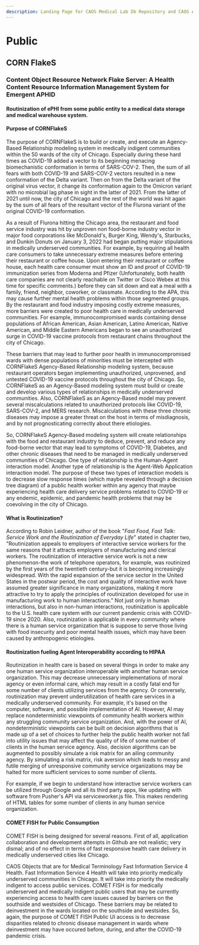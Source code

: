 ```yaml
---
description: Landing Page for CAOS Medical Lab Db Repository and CAOS API
---
```


# Public

## CORN FlakeS

### Content Object Resource Network Flake Server:  A Health Content Resource Information Management System for Emergent APHID

#### Routinization of ePHI from some public entity to a medical data storage and medical warehouse system.

#### Purpose of CORNFlakeS

&#x20;   The purpose of CORNFlakeS is to build or create, and execute an Agency-Based Relationship modeling system in medically indigent communities within the 50 wards of the city of Chicago.  Especially during these hard times as COVID-19 added a vector to its beginning menacing biomechanistic conformation in terms of SARS-COV-2.  Then, the sum of all fears with both COVID-19 and SARS-COV-2 vectors resulted in a new conformation of the Delta variant.  Then on from the Delta variant of the original virus vector, it change its conformation again to the Omicron variant with no microbial lag phase in sight in the latter of 2021.  From the latter of 2021 until now, the city of Chicago and the rest of the world was hit again by the sum of all fears of the resultant vector of the Flurona variant of the original COVID-19 conformation. &#x20;

As a result of Flurona hitting the Chicago area, the restaurant and food service industry was hit by unproven non food-borne industry vector in major food corporations like McDonald's, Burger King, Wendy's, Starbucks, and Dunkin Donuts on January 3, 2022 had began putting major stipulations in medically underserved communities.  For example, by requiring all health care consumers to take unnecessary extreme measures before entering their restaurant or coffee house.  Upon entering their restaurant or coffee house, each health care consumer must show an ID and proof of COVID-19 immunization series from Moderna and Pfizer (Unfortunately, both health care companies are not clearly reachable on Twitter or Cisco Webex at this time for specific comments.) before they can sit down and eat a meal with a family, friend, neighbor, coworker, or classmate.  According to the APA, this may cause further mental health problems within those segmented groups.  By the restaurant and food industry imposing costly extreme measures, more barriers were created to poor health care in medically underserved communities.  For example, immunocompromised wards containing dense populations of African American, Asian American, Latino American, Native American, and Middle Eastern Americans began to see an unauthorized surge in COVID-19 vaccine protocols from restaurant chains throughout the city of Chicago.

These barriers that may lead to further poor health in immunocompromised wards with dense populations of minorities must be intercepted with CORNFlakeS Agency-Based Relationship modeling system, because restaurant operators began implementing unauthorized, unprovened, and untested COVID-19 vaccine protocols throughout the city of Chicago.  So, CORNFlakeS as an Agency-Based modeling system must build or create and develop various types of relationships in medically underserved communities.  Also, CORNFlakeS as an Agency-Based model may prevent several miscalculations related to unauthorized protocols like COVID-19, SARS-COV-2, and MERS research.  Miscalculations with these three chronic diseases may impose a greater threat on the host in terms of misdiagnosis, and by not prognosticating correctly about there etiologies. &#x20;

So, CORNFlakeS Agency-Based modeling system will create relationships with the food and restaurant industry to deduce, prevent, and reduce any food-borne vector that may lead to symptoms of COVID-19, Diabetes, and other chronic diseases that need to be managed in medically underserved communities of Chicago.   One type of relationship is the Human-Agent interaction model.  Another type of relationship is the Agent-Web Application interaction model.  The purpose of these two types of interaction models is to decrease slow response times (which maybe revealed through a decision tree diagram) of a public health worker within any agency that maybe experiencing health care delivery service problems related to COVID-19 or any endemic, epidemic, and pandemic health problems that may be coevolving in the city of Chicago. &#x20;

#### What is Routinization?

&#x20;   According to Robin Leidner, author of the book "_Fast Food, Fast Talk:  Service Work and the Routinization of Everyday Life_" stated in chapter two, "Routinization appeals to employers of interactive service workers for the same reasons that it attracts employers of manufacturing and clerical workers.  The routinization of interactive service work is not a new phenomenon-the work of telephone operators, for example, was routinized by the first years of the twentieth century-but it is becoming increasingly widespread.  With the rapid expansion of the service sector in the United States in the postwar period, the cost and quality of interactive work have assumed greater significance in many organizations, making it more attractive to try to apply the principles of routinization developed for use in manufacturing work to human interactions."  Not just only in human interactions, but also in non-human interactions, routinization is applicable to the U.S. health care system with our current pandemic crisis with COVID-19 since 2020.  Also, routinization is applicable in every community where there is a human service organization that is suppose to serve those living with food insecurity and poor mental health issues, which may have been caused by anthropogenic etiologies.&#x20;

#### Routinization fueling Agent Interoperability according to HIPAA

Routinization in health care is based on several things in order to make any one human service organization interoperable with another human service organization.  This may decrease unnecessary implementations of moral agency or even informal care, which may result in a costly fatal end for some number of clients utilizing services from the agency.  Or conversely, routinization may prevent underutilization of health care services in a medically underserved community.  For example, it's based on the computer, software, and possible implementation of AI.  However, AI may replace nondeterministic viewpoints of community health workers within any struggling community service organization.  And, with the power of AI, nondeterministic viewpoints can be built on decision algorithms that is made up of a set of choices to further help the public health worker not fall into utility issues that may affect the quality of life of some number of clients in the human service agency.  Also, decision algorithms can be augmented to possibly simulate a risk matrix for an ailing community agency.  By simulating a risk matrix, risk aversion which leads to messy and futile merging of unresponsive community service organizations may be halted for more sufficient services to some number of clients.

For example, if we begin to understand how interactive service workers can be utilized through Google and all its third party apps, like updating with software from Pusher's API via serviceworker.js file.  This makes rendering of HTML tables for some number of clients in any human service organization. &#x20;

#### &#x20;COMET FISH for Public Consumption

COMET FISH is being designed for several reasons.  First of all, application collaboration and development attempts in Github are not realistic;  very dismal;  and of no effect in terms of fast responsive health care delivery in medically underserved cities like Chicago.

CAOS Objects that are for Medical Terminology Fast Information Service 4 Health.  Fast Information Service 4 Health will take into priority medically underserved communities in Chicago.  It will take into priority the medically indigent to access public services.  COMET FISH is for medically underserved and medically indigent public users that may be currently experiencing access to health care issues caused by barriers on the southside and westsides of Chicago.  These barriers may be related to deinvestment in the wards located on the southside and westsides.  So, again, the purpose of COMET FISH Public UI access is to decrease disparities related to chronic disease management in wards where deinvestment may have occured before, during, and after the COVID-19 pandemic crisis.
